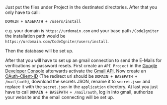Just put the files under Project in the destinated directories. After that you only have to call:

    DOMAIN + BASEPATH + /users/install
    
e.g. your domain is `https://urdomain.com` and your base path `/CodeIgniter` the installation path would be `https://urdomain.com/CodeIgniter/users/install`.

Then the database will be set up.

After that you will have to set up an gmail connection to send the E-Mails for verifications or password resets. First create an `API Project` in the [Google Developer Console](https://console.developers.google.com) afterwards activate the [Gmail API](https://console.developers.google.com/apis/library/gmail.googleapis.com).
Now create an [OAuth-Client-ID](https://console.developers.google.com/apis/credentials) (The redirect uri should be `DOMAIN + BASEPATH + /mail/auth`), download the secrets JSON, rename it to `secret.json` and replace it with the `secret.json` in the `application` directory. At last you just have to call `DOMAIN + BASEPATH + /mail/auth`, log in into gmail, authorize your website and the email connecting will be set up.
